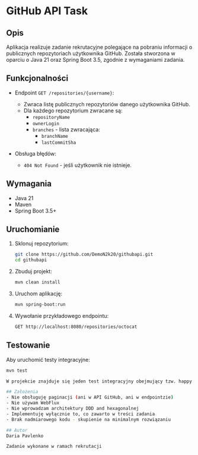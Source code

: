 # GitHub API Task

## Opis

Aplikacja realizuje zadanie rekrutacyjne polegające na pobraniu informacji o publicznych repozytoriach użytkownika GitHub.
Została stworzona w oparciu o Java 21 oraz Spring Boot 3.5, zgodnie z wymaganiami zadania.

## Funkcjonalności

- Endpoint `GET /repositories/{username}`:
    - Zwraca listę publicznych repozytoriów danego użytkownika GitHub.
    - Dla każdego repozytorium zwracane są:
        - `repositoryName`
        - `ownerLogin`
        - `branches` - lista zwracająca:
            - `branchName`
            - `lastCommitSha`

- Obsługa błędów:
  - `404 Not Found` - jeśli użytkownik nie istnieje.

## Wymagania

- Java 21
- Maven
- Spring Boot 3.5+

 ## Uruchomianie
 1. Sklonuj repozytorium:
    ```bash
    git clone https://github.com/DemoN2k20/githubapi.git
    cd githubapi
3. Zbuduj projekt:
   ```bash
   mvn clean install
5. Uruchom aplikację:
   ```bash
   mvn spring-boot:run
7. Wywołanie przykładowego endpointu:
   ```bash
   GET http://localhost:8080/repositories/octocat

## Testowanie

Aby uruchomić testy integracyjne:
   ```bash
   mvn test

W projekcie znajduje się jeden test integracyjny obejmujący tzw. happy path, napisany bez użycia mocków.

## Założenia
- Nie obsługuję paginacji (ani w API GitHub, ani w endpointzie)
- Nie używam WebFlux
- Nie wprowadzam architektury DDD and hexagonalnej
- Implementuję wyłącznie to, co zawarto w treści zadania
- Brak nadmiarowego kodu - skupienie na minimalnym rozwiązaniu

## Autor
Daria Pavlenko

Zadanie wykonane w ramach rekrutacji
